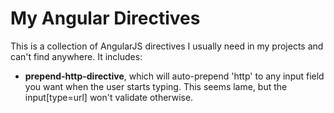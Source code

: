 # My Angular Directives

This is a collection of AngularJS directives I usually need in my projects and can't find anywhere. It includes:

- **prepend-http-directive**, which will auto-prepend 'http' to any input field you want when the user starts typing. This seems lame, but the input[type=url] won't validate otherwise.
